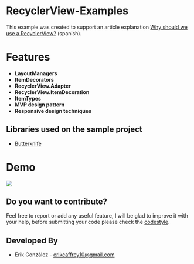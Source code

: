 # RecyclerView-Examples

This example was created to support an article explanation [Why should we use a RecyclerView?][1] (spanish).

# Features 
 
 * **LayoutManagers**
 * **ItemDecorators** 
 * **RecyclerView.Adapter** 
 * **RecyclerView.ItemDecoration** 
 * **ItemTypes**
 * **MVP design pattern**
 * **Responsive design techniques**
 
Libraries used on the sample project
------------------------------------

* [Butterknife][2]

# Demo
![](./art/Telecine_2015-10-18-21-56-43.gif)

Do you want to contribute?
--------------------------

Feel free to report or add any useful feature, I will be glad to improve it with your help, before submitting your code please check the [codestyle](https://github.com/square/java-code-styles).

Developed By
------------

* Erik González  - <erikcaffrey10@gmail.com>


[2]: http://jakewharton.github.io/butterknife/
[1]: http://erikcaffrey.github.io/2015/10/05/recyclerview/


